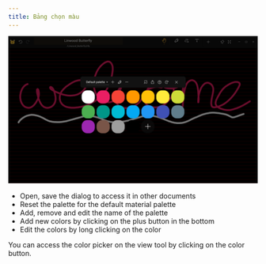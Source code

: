 ```yaml
---
title: Bảng chọn màu
---
```


![Color picker](color_picker.png)

- Open, save the dialog to access it in other documents
- Reset the palette for the default material palette
- Add, remove and edit the name of the palette
- Add new colors by clicking on the plus button in the bottom
- Edit the colors by long clicking on the color

You can access the color picker on the view tool by clicking on the color button.
